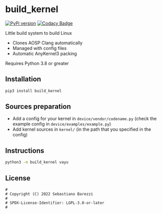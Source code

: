 # build_kernel

[![PyPi version](https://img.shields.io/pypi/v/build_kernel)](https://pypi.org/project/build_kernel/)
[![Codacy Badge](https://app.codacy.com/project/badge/Grade/83567b747b614dc7892e1c2c1bf8cbd9)](https://www.codacy.com/gh/SebaUbuntu/android-kernel-builder/dashboard?utm_source=github.com&amp;utm_medium=referral&amp;utm_content=SebaUbuntu/android-kernel-builder&amp;utm_campaign=Badge_Grade)

Little build system to build Linux

-   Clones AOSP Clang automatically
-   Managed with config files
-   Automatic AnyKernel3 packing

Requires Python 3.8 or greater

## Installation

```sh
pip3 install build_kernel
```

## Sources preparation

-   Add a config for your kernel in `device/vendor/codename.py` (check the example config in `device/examples/example.py`)
-   Add kernel sources in `kernel/` (in the path that you specified in the config)

## Instructions

```sh
python3 -m build_kernel vayu
```

## License

```
#
# Copyright (C) 2022 Sebastiano Barezzi
#
# SPDX-License-Identifier: LGPL-3.0-or-later
#
```
